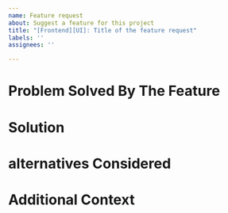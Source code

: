 ```yaml
---
name: Feature request
about: Suggest a feature for this project
title: "[Frontend][UI]: Title of the feature request"
labels: ''
assignees: ''

---
```


# Problem Solved By The Feature

<!--
Is your feature request related to a problem? Please describe.
A clear and concise description of what the problem is. Ex. I'm always frustrated when [...]
-->

# Solution
<!--
Describe the solution you'd like
A clear and concise description of what you want to happen.
-->

# alternatives Considered
<!-- 
Describe alternatives you've considered
A clear and concise description of any alternative solutions or features you've considered.
-->

# Additional Context
<!--
Add any other context or screenshots about the feature request here.
-->